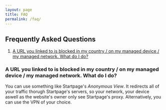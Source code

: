 ```yaml
---
layout: page
title: FAQ
permalink: /faq/
---
```


## Frequently Asked Questions

1. [A URL you linked to is blocked in my country / on my managed device / my managed network. What do I do?](#url-blocked)


### A URL you linked to is blocked in my country / on my managed device / my managed network. What do I do?
You can use something like Startpage's _Anonymous View_. It redirects all of your traffic thorugh Startpage's servers, so your network, your device aswell as the website's owner only see Startpage's proxy. Alternatively, you can use the VPN of your choice.
